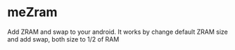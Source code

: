 # meZram
Add ZRAM and swap to your android. It works by change default ZRAM size and add swap, both size to 1/2 of RAM
